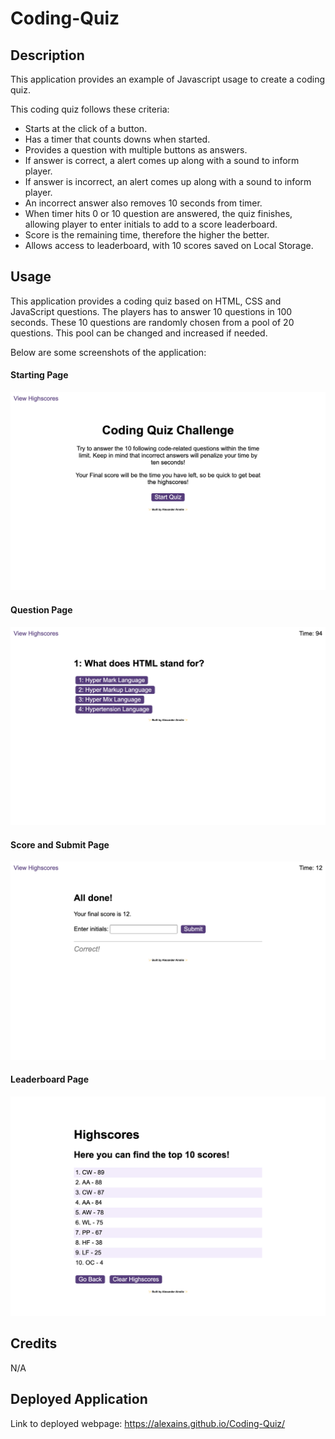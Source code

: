 # Coding-Quiz

## Description

This application provides an example of Javascript usage to create a coding quiz.

This coding quiz follows these criteria:
* Starts at the click of a button.
* Has a timer that counts downs when started.
* Provides a question with multiple buttons as answers.
* If answer is correct, a alert comes up along with a sound to inform player.
* If answer is incorrect, an alert comes up along with a sound to inform player.
* An incorrect answer also removes 10 seconds from timer.
* When timer hits 0 or 10 question are answered, the quiz finishes, allowing player to enter initials to add to a score leaderboard.
* Score is the remaining time, therefore the higher the better.
* Allows access to leaderboard, with 10 scores saved on Local Storage.

## Usage

This application provides a coding quiz based on HTML, CSS and JavaScript questions. The players has to answer 10 questions in 100 seconds. These 10 questions are randomly chosen from a pool of 20 questions. This pool can be changed and increased if needed. 

Below are some screenshots of the application:

#### Starting Page
![alt text](./assets/images/127.0.0.1_5500_index.html%20(2).png)

#### Question Page
![alt text](./assets/images/127.0.0.1_5500_index.html%20(3).png)

#### Score and Submit Page
![alt text](./assets/images/127.0.0.1_5500_index.html%20(4).png)

#### Leaderboard Page
![alt text](./assets/images/127.0.0.1_5500_highscores.html.png)

## Credits

N/A

## Deployed Application
Link to deployed webpage: https://alexains.github.io/Coding-Quiz/ 